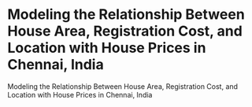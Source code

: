 # Modeling the Relationship Between House Area, Registration Cost, and Location with House Prices in Chennai, India
Modeling the Relationship Between House Area, Registration Cost, and Location with House Prices in Chennai, India
